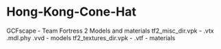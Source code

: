 # Hong-Kong-Cone-Hat
GCFscape - Team Fortress 2
Models and materials
tf2_misc_dir.vpk - .vtx .mdl.phy .vvd - models
tf2_textures_dir.vpk - .vtf - materials
